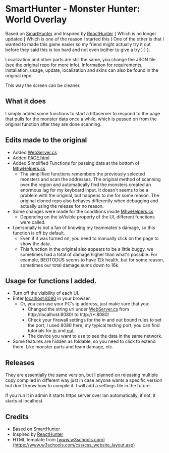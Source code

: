 # SmartHunter - Monster Hunter: World Overlay

Based on [SmartHunter](https://github.com/gabrielefilipp/SmartHunter) and Inspired by [ReactHunter](https://github.com/Lenshang/ReactHunter) { Which is no longer updated [ Which is one of the reason I started this ( One of the other is that I wanted to made this game easier so my friend might actually try it out before they said this is too hard and not even bother to give a try ) ] }.

Localization and other parts are still the same, you change the JSON file (see the original repo for more info). Information for requirements, installation, usage, update, localization and skins can also be found in the original repo.

This way the screen can be cleaner.

## What it does

I simply added some functions to start a httpserver to respond to the page that pulls for the monster data once a while, which is passed on from the original function after they are done scanning.

## Edits made to the original

- Added [WebServer.cs](/SmartHunter/WebServer.cs)
- Added [PAGE.html](/SmartHunter/Resources/PAGE.html)
- Added Simplified Functions for passing data at the bottom of [MhwHelpers.cs](/SmartHunter/Game/Helpers/MhwHelpers.cs)
    - The simplified functions remembers the previously selected monsters and scan the addresses. The original method of scanning over the region and automatically find the monsters created an enormous lag for my keyboard input. It doesn't seems to be a problem with the original, but happens to me for some reason. The original cloned repo also behaves differently when debugging and actually using the release for no reason.
- Some changes were made for the conditions inside [MhwHelpers.cs](/SmartHunter/Game/MhwMemoryUpdater.cs)
    - Depending on the isVisible property of the UI, different functions were called.
- I personally is not a fan of knowing my teammates's damage, so this function is off by default.
    - Even if it was turned on, you need to manually click on the page to show the data. 
    - This function in the original also appears to be a little buggy, we sometimes had a total of damage higher than what's possible. For example, BEOTODUS seems to have 12k health, but for some reason, sometimes our total damage sums down to 16k.

## Usage for functions I added.
- Turn off the visibility of each UI.
- Enter [localhost:8080](http://localhost:8080/) in your browser.
    - Or, you can use your PC's ip address, just make sure that you:
        - Changed the string url under [WebServer.cs](/SmartHunter/WebServer.cs) from http://localhost:8080/ to  http://*:8080/
        - Check your firewall settings for the in and out bound rules to set the port, I used 8080 here, my typical testing port, you can find tutorials for [in](https://docs.microsoft.com/en-us/windows/security/threat-protection/windows-firewall/create-an-inbound-port-rule) and [out](https://docs.microsoft.com/en-us/windows/security/threat-protection/windows-firewall/create-an-outbound-port-rule).
        - The device you want to use to see the data in the same network.
- Some features are hidden as foldable, so you need to click to extend them. Like monster parts and team damage, etc.

## Releases
They are essentially the same version, but I planned on releasing multiple copy compiled in different way just in case anyone wants a specific version but don't know how to compile it. I will add a settings file in the future.

If you run it in admin it starts https server over lan automatically, if not, it starts at localhost.

## Credits
- Based on [SmartHunter](https://github.com/gabrielefilipp/SmartHunter)
- Inspired by [ReactHunter](https://github.com/Lenshang/ReactHunter)
- HTML template from [www.w3schools.com](https://www.w3schools.com/css/css_website_layout.asp)

